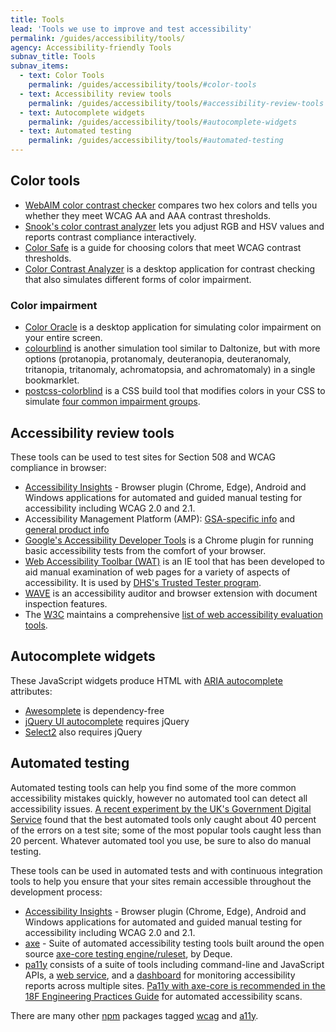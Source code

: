 ```yaml
---
title: Tools
lead: 'Tools we use to improve and test accessibility'
permalink: /guides/accessibility/tools/
agency: Accessibility-friendly Tools
subnav_title: Tools
subnav_items:
  - text: Color Tools
    permalink: /guides/accessibility/tools/#color-tools
  - text: Accessibility review tools
    permalink: /guides/accessibility/tools/#accessibility-review-tools
  - text: Autocomplete widgets
    permalink: /guides/accessibility/tools/#autocomplete-widgets
  - text: Automated testing
    permalink: /guides/accessibility/tools/#automated-testing
---
```


## Color tools
* [WebAIM color contrast checker](https://webaim.org/resources/contrastchecker/) compares two hex colors and tells you whether they meet WCAG AA and AAA contrast thresholds.
* [Snook's color contrast analyzer](https://snook.ca/technical/colour_contrast/colour.html) lets you adjust RGB and HSV values and reports contrast compliance interactively.
* [Color Safe](http://colorsafe.co/) is a guide for choosing colors that meet WCAG contrast thresholds.
* [Color Contrast Analyzer](https://www.tpgi.com/color-contrast-checker/) is a desktop application for contrast checking that also simulates different forms of color impairment.

### Color impairment
* [Color Oracle](https://colororacle.org/) is a desktop application for simulating color impairment on your entire screen.
* [colourblind](https://github.com/Altreus/colourblind) is another simulation tool similar to Daltonize, but with more options (protanopia, protanomaly, deuteranopia, deuteranomaly, tritanopia, tritanomaly, achromatopsia, and achromatomaly) in a single bookmarklet.
* [postcss-colorblind](https://github.com/btholt/postcss-colorblind) is a CSS build tool that modifies colors in your CSS to simulate [four common impairment groups](https://github.com/skratchdot/color-blind#color-blindness-table).

## Accessibility review tools
These tools can be used to test sites for Section 508 and WCAG compliance in browser:

* [Accessibility Insights](https://accessibilityinsights.io/) - Browser plugin (Chrome, Edge), Android and Windows applications for automated and guided manual testing for accessibility including WCAG 2.0 and 2.1. 
* Accessibility Management Platform (AMP): [GSA-specific info](https://insite.gsa.gov/employee-resources/information-technology/508-accessibility/accessibility-management-platform-amp) and [general product info](https://www.levelaccess.com/solutions/software/amp/)
* [Google's Accessibility Developer Tools](https://chrome.google.com/webstore/detail/accessibility-developer-t/fpkknkljclfencbdbgkenhalefipecmb?hl=en) is a Chrome plugin for running basic accessibility tests from the comfort of your browser.
* [Web Accessibility Toolbar (WAT)](https://www.dhs.gov/publication/web-accessibility-toolbar) is an IE tool that has been developed to aid manual examination of web pages for a variety of aspects of accessibility. It is used by [DHS's Trusted Tester program](https://www.dhs.gov/trusted-tester).
* [WAVE](https://wave.webaim.org/) is an accessibility auditor and browser extension with document inspection features.
* The [W3C](https://www.w3.org/) maintains a comprehensive [list of web accessibility evaluation tools](https://www.w3.org/WAI/ER/tools/).

## Autocomplete widgets
These JavaScript widgets produce HTML with [ARIA autocomplete](https://www.w3.org/TR/wai-aria/#aria-autocomplete) attributes:

* [Awesomplete](https://projects.verou.me/awesomplete/) is dependency-free
* [jQuery UI autocomplete](http://jqueryui.com/autocomplete/) requires jQuery
* [Select2](https://select2.org/) also requires jQuery

## Automated testing

Automated testing tools can help you find some of the more common accessibility mistakes quickly, however no automated tool can detect all accessibility issues. [A recent experiment by the UK's Government Digital Service](https://accessibility.blog.gov.uk/2017/02/24/what-we-found-when-we-tested-tools-on-the-worlds-least-accessible-webpage/) found that the best automated tools only caught about 40 percent of the errors on a test site; some of the most popular tools caught less than 20 percent. Whatever automated tool you use, be sure to also do manual testing. 

These tools can be used in automated tests and with continuous integration
tools to help you ensure that your sites remain accessible throughout the
development process:

* [Accessibility Insights](https://accessibilityinsights.io/) - Browser plugin (Chrome, Edge), Android and Windows applications for automated and guided manual testing for accessibility including WCAG 2.0 and 2.1. 
* [axe](https://www.deque.com/axe/) - Suite of automated accessibility testing tools built around the open source [axe-core testing engine/ruleset](https://github.com/dequelabs/axe-core), by Deque.
* [pa11y](http://pa11y.org/) consists of a suite of tools including command-line and JavaScript APIs, a [web service](https://github.com/nature/pa11y-webservice), and a [dashboard](https://github.com/nature/pa11y-dashboard) for monitoring accessibility reports across multiple sites. [Pa11y with axe-core is recommended in the 18F Engineering Practices Guide](https://engineering.18f.gov/accessibility-scanning/) for automated accessibility scans.

There are many other [npm](https://www.npmjs.com/) packages tagged [wcag](https://www.npmjs.com/search?q=wcag) and [a11y](https://www.npmjs.com/search?q=a11y).